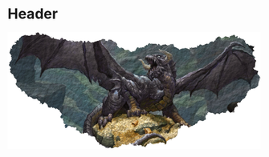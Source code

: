 <!-- TITLE: Nightscale -->
<!-- SUBTITLE: A quick summary of Nightscale -->

# Header

![Nightscale](/uploads/nightscale.png "Nightscale")
